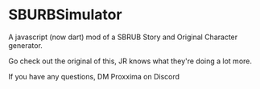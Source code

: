 # SBURBSimulator
A javascript (now dart) mod of a SBRUB Story and Original Character generator.

Go check out the original of this, JR knows what they're doing a lot more.

If you have any questions, DM Proxxima on Discord
